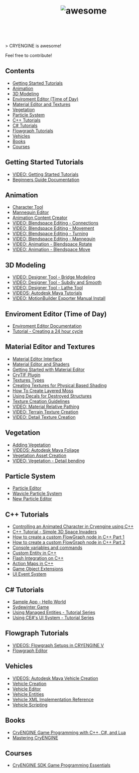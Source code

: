 <h1 align="center">
	<br>
	<img src="http://assets.crytek.com/asset-bank/servlet/display?file=53afea7353b47c373308db1bbe7ef6708fc288b90ff196f5b99f7b37094a0bd57d2f1093d7e2dbb0.jpg" alt="awesome">
	<br>
	<br>
	<br>
</h1>
> CRYENGINE is awesome!

Feel free to contribute!

## Contents

- [Getting Started Tutorials](#getting-started)
- [Animation](#animation)
- [3D Modeling](#3dmodeling)
- [Enviroment Editor (Time of Day)](#environment-editor)
- [Material Editor and Textures](#textures)
- [Vegetation](#vegetation)
- [Particle System](#particle-system)
- [C++ Tutorials](#cpp-tutorials)
- [C# Tutorials](#csharp-tutorials)
- [Flowgraph Tutorials](#flowgraph-tutorials)
- [Vehicles](#vehicles)
- [Books](#books)
- [Courses](#courses)


## Getting Started Tutorials

- [VIDEO: Getting Started Tutorials](https://www.cryengine.com/tutorials/getting-started)
- [Beginners Guide Documentation](http://docs.cryengine.com/display/CEMANUAL/Beginners+Guide)


## Animation

- [Character Tool](http://docs.cryengine.com/display/SDKDOC2/Character+Tool)
- [Mannequin Editor](http://docs.cryengine.com/display/SDKDOC2/Mannequin)
- [Animation Content Creator](http://docs.cryengine.com/display/SDKDOC2/Animation+Content+Creation)
- [VIDEO: Blendspace Editing - Connections](https://www.youtube.com/watch?v=Kqn5Yy4Je1g)
- [VIDEO: Blendspace Editing - Movement](https://www.youtube.com/watch?v=_dmzt168M3Q)
- [VIDEO: Blendspace Editing - Turning](https://www.youtube.com/watch?v=EC5TNYq5Pkk)
- [VIDEO: Blendspace Editing - Mannequin](https://www.youtube.com/watch?v=63KvqQkrQGI)
- [VIDEO: Animation - Blendspace Rotate](https://www.youtube.com/watch?v=US4raK10CWM)
- [VIDEO: Animation - Blendspace Move](https://www.youtube.com/watch?v=8BLco2p33cs)

## 3D Modeling

- [VIDEO: Designer Tool - Bridge Modeling](https://www.youtube.com/watch?v=Xz6_vqWe7Hg)
- [VIDEO: Designer Tool - Subdiv and Smooth](https://www.youtube.com/watch?v=xY5TvIngbNg)
- [VIDEO: Designer Tool - Lathe Tool](https://www.youtube.com/watch?v=HVsbldDltsA)
- [VIDEOS: Autodesk Maya Tutorials](https://www.cryengine.com/tutorials/artist-series/autodesk-maya)
- [VIDEO: MotionBuilder Exporter Manual Install](https://www.youtube.com/watch?v=ywrNQxniyzg)

## Enviroment Editor (Time of Day)

- [Enviroment Editor Documentation](http://docs.cryengine.com/display/CEMANUAL/Time+of+Day)
- [Tutorial - Creating a 24 hour cycle](http://docs.cryengine.com/display/CEMANUAL/Tutorial+-+Lighting+-+Creating+a+24+hour+cycle)

## Material Editor and Textures

- [Material Editor Interface](http://docs.cryengine.com/display/CEMANUAL/Material+Editor)
- [Material Editor and Shaders](http://docs.cryengine.com/display/SDKDOC2/Material+Editor+and+Shaders)
- [Getting Started with Material Editor](http://docs.cryengine.com/display/CEMANUAL/Tutorial+-+Getting+Started+with+the+Material+Editor)
- [CryTIF Plugin](http://docs.cryengine.com/display/SDKDOC2/CryTIF+Plugin)
- [Textures Types](http://docs.cryengine.com/display/SDKDOC2/Textures+Types)
- [Creating Textures for Physical Based Shading](http://docs.cryengine.com/display/SDKDOC2/Creating+Textures+for+Physical+Based+Shading)
- [How To Create Layered Moss](http://docs.cryengine.com/display/SDKDOC2/How+to+Create+Layered+Moss)
- [Using Decals for Destroyed Structures](http://docs.cryengine.com/display/SDKDOC2/Using+Decals+for+Destroyed+Structures)
- [Texture Creation Guidelines](http://docs.cryengine.com/display/SDKDOC2/Texture+Creation+Guidelines)
- [VIDEO: Material Relative Pathing](https://www.youtube.com/watch?v=METtfO6i4Hc)
- [VIDEO: Terrain Texture Creation](https://www.youtube.com/watch?v=iu08fg9XWSw)
- [VIDEO: Detail Texture Creation](https://www.youtube.com/watch?v=NZei-j21m4k)

## Vegetation

- [Adding Vegetation](http://docs.cryengine.com/display/CEMANUAL/Adding+Vegetation)
- [VIDEOS: Autodesk Maya Foliage](https://www.cryengine.com/tutorials/artist-series/autodesk-maya/maya-foliage)
- [Vegetation Asset Creation](http://docs.cryengine.com/display/CEMANUAL/Tutorial+-+Vegetation+Asset+Creation)
- [VIDEO: Vegetation - Detail bending](https://www.youtube.com/watch?v=_mlmfXxEh1M)


## Particle System

- [Particle Editor](http://docs.cryengine.com/display/CEMANUAL/Particle+Editor)
- [Wavicle Particle System](http://docs.cryengine.com/display/CEMANUAL/Wavicle+Particle+System)
- [New Particle Editor](http://docs.cryengine.com/display/CEMANUAL/Particle+Editor+2)


## C++ Tutorials

- [Controlling an Animated Character in Cryengine using C++](https://hawkes.info/2016/07/10/controlling-an-animated-character-in-cryengine-using-cpp/)
- [C++ Tutorial - Simple 3D Space Invaders](https://www.cryengine.com/community/viewtopic.php?f=291&t=124058)
- [How to create a custom FlowGraph node in C++ Part 1](https://www.cryengine.com/community/viewtopic.php?f=328&t=133957)
- [How to create a custom FlowGraph node in C++ Part 2](https://www.cryengine.com/community/viewtopic.php?f=328&t=134031)
- [Console variables and commands](https://www.cryengine.com/community/viewtopic.php?f=328&t=134099)
- [Custom Entity in C++](https://www.cryengine.com/community/viewtopic.php?f=328&t=134214)
- [Flash Integration on C++](https://www.cryengine.com/community/viewtopic.php?f=291&t=134287)
- [Action Maps in C++](https://www.cryengine.com/community/viewtopic.php?f=291&t=134348)
- [Game Object Extensions](https://www.cryengine.com/community/viewtopic.php?f=291&t=134629)
- [UI Event System](http://docs.cryengine.com/display/CEPROG/UI+Event+System)

## C# Tutorials

- [Sample App - Hello World](http://docs.cryengine.com/pages/viewpage.action?pageId=24281838)
- [Sydewinter Game](http://docs.cryengine.com/pages/viewpage.action?pageId=24283087)
- [Using Managed Entities - Tutorial Series](http://docs.cryengine.com/pages/viewpage.action?pageId=25536731)
- [Using CE#'s UI System - Tutorial Series](http://docs.cryengine.com/pages/viewpage.action?pageId=25536751)

## Flowgraph Tutorials

- [VIDEOS: Flowgraph Setups in CRYENGINE V](https://www.youtube.com/watch?v=dk4xR3LnxVU&list=PLpCgy91Y5vMshFlb2zG2A30Q_idEOGlYn)
- [Flowgraph Editor](http://docs.cryengine.com/display/CEMANUAL/Flow+Graph+Editor)

## Vehicles

- [VIDEOS: Autodesk Maya Vehicle Creation](https://www.cryengine.com/tutorials/artist-series/autodesk-maya/maya-vehicle)
- [Vehicle Creation](http://docs.cryengine.com/display/SDKDOC2/Vehicle+Creation)
- [Vehicle Editor](http://docs.cryengine.com/display/SDKDOC2/Vehicle+Editor)
- [Vehicle Entities](http://docs.cryengine.com/display/SDKDOC2/Vehicle+Entities)
- [Vehicle XML Implementation Reference](http://docs.cryengine.com/display/SDKDOC2/Vehicle+XML+Implementation+Reference)
- [Vehicle Scripting](http://docs.cryengine.com/display/SDKDOC4/Vehicle+Scripting)

## Books

- [CryENGINE Game Programming with C++, C#, and Lua](https://www.packtpub.com/game-development/cryengine-game-programming-c-c-and-lua)
- [Mastering CryENGINE](https://www.packtpub.com/game-development/mastering-cryengine)

## Courses

- [CryENGINE SDK Game Programming Essentials](https://www.udemy.com/cryengine-sdk-game-programming-essentials/)

